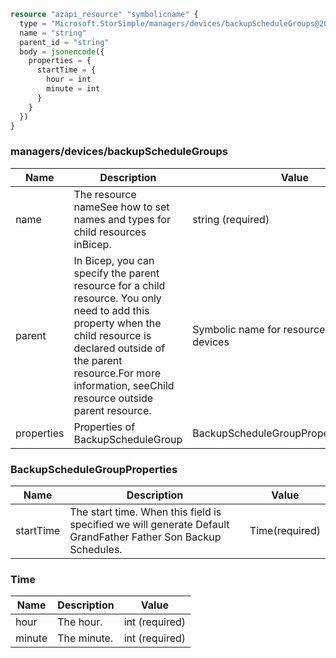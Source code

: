 ```terraform
resource "azapi_resource" "symbolicname" {
  type = "Microsoft.StorSimple/managers/devices/backupScheduleGroups@2016-10-01"
  name = "string"
  parent_id = "string"
  body = jsonencode({
    properties = {
      startTime = {
        hour = int
        minute = int
      }
    }
  })
}

```

### managers/devices/backupScheduleGroups

| Name | Description | Value |
|-|-|-|
| name | The resource nameSee how to set names and types for child resources inBicep. | string (required) |
| parent | In Bicep, you can specify the parent resource for a child resource. You only need to add this property when the child resource is declared outside of the parent resource.For more information, seeChild resource outside parent resource. | Symbolic name for resource of type: devices |
| properties | Properties of BackupScheduleGroup | BackupScheduleGroupProperties(required) |


### BackupScheduleGroupProperties

| Name | Description | Value |
|-|-|-|
| startTime | The start time. When this field is specified we will generate Default GrandFather Father Son Backup Schedules. | Time(required) |


### Time

| Name | Description | Value |
|-|-|-|
| hour | The hour. | int (required) |
| minute | The minute. | int (required) |



